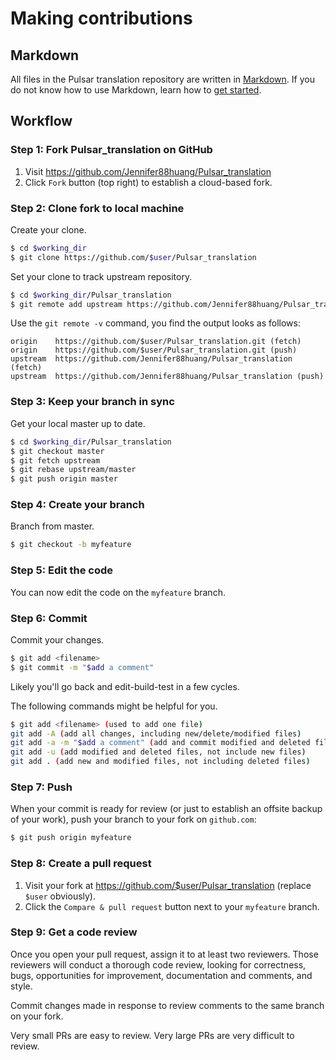 # Making contributions

## Markdown
All files in the Pulsar translation repository are written in [Markdown](https://www.markdownguide.org/). If you do not know how to use Markdown, learn how to [get started](https://www.markdownguide.org/getting-started).


## Workflow

### Step 1: Fork Pulsar_translation on GitHub

1. Visit https://github.com/Jennifer88huang/Pulsar_translation
2. Click `Fork` button (top right) to establish a cloud-based fork.

### Step 2: Clone fork to local machine

Create your clone.

```sh
$ cd $working_dir
$ git clone https://github.com/$user/Pulsar_translation
```

Set your clone to track upstream repository.

```sh
$ cd $working_dir/Pulsar_translation
$ git remote add upstream https://github.com/Jennifer88huang/Pulsar_translation.git
```

Use the `git remote -v` command, you find the output looks as follows:

```
origin    https://github.com/$user/Pulsar_translation.git (fetch)
origin    https://github.com/$user/Pulsar_translation.git (push)
upstream  https://github.com/Jennifer88huang/Pulsar_translation (fetch)
upstream  https://github.com/Jennifer88huang/Pulsar_translation (push)
```

### Step 3: Keep your branch in sync

Get your local master up to date.

```sh
$ cd $working_dir/Pulsar_translation
$ git checkout master
$ git fetch upstream
$ git rebase upstream/master
$ git push origin master 
```

### Step 4: Create your branch

Branch from master.

```sh
$ git checkout -b myfeature
```

### Step 5: Edit the code

You can now edit the code on the `myfeature` branch.


### Step 6: Commit

Commit your changes.

```sh
$ git add <filename>
$ git commit -m "$add a comment"
```

Likely you'll go back and edit-build-test in a few cycles. 

The following commands might be helpful for you.

```sh
$ git add <filename> (used to add one file)
git add -A (add all changes, including new/delete/modified files)
git add -a -m "$add a comment" (add and commit modified and deleted files)
git add -u (add modified and deleted files, not include new files)
git add . (add new and modified files, not including deleted files)
```

### Step 7: Push

When your commit is ready for review (or just to establish an offsite backup of your work), push your branch to your fork on `github.com`:

```sh
$ git push origin myfeature
```

### Step 8: Create a pull request

1. Visit your fork at https://github.com/$user/Pulsar_translation (replace `$user` obviously).
2. Click the `Compare & pull request` button next to your `myfeature` branch.

### Step 9: Get a code review

Once you open your pull request, assign it to at least two reviewers. Those reviewers will conduct a thorough code review, looking for correctness, bugs, opportunities for improvement, documentation and comments, and style.

Commit changes made in response to review comments to the same branch on your fork.

Very small PRs are easy to review. Very large PRs are very difficult to review.
